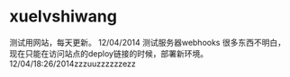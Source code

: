 xuelvshiwang
============
测试用网站，每天更新。
12/04/2014 测试服务器webhooks 很多东西不明白，现在只能在访问站点的deploy链接的时候，部署新环境。
12/04/18:26/2014zzzuuzzzzzzezz
